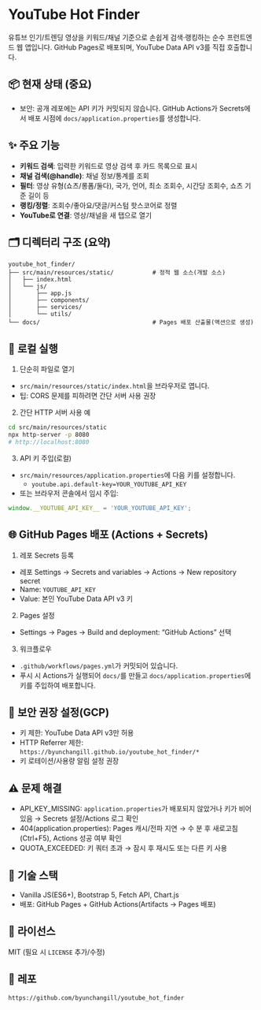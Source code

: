 # YouTube Hot Finder

유튜브 인기/트렌딩 영상을 키워드/채널 기준으로 손쉽게 검색·랭킹하는 순수 프런트엔드 웹 앱입니다. GitHub Pages로 배포되며, YouTube Data API v3를 직접 호출합니다.

## 📦 현재 상태 (중요)

- 보안: 공개 레포에는 API 키가 커밋되지 않습니다. GitHub Actions가 Secrets에서 배포 시점에 `docs/application.properties`를 생성합니다.

## ✨ 주요 기능

- **키워드 검색**: 입력한 키워드로 영상 검색 후 카드 목록으로 표시
- **채널 검색(@handle)**: 채널 정보/통계를 조회
- **필터**: 영상 유형(쇼츠/롱폼/둘다), 국가, 언어, 최소 조회수, 시간당 조회수, 쇼츠 기준 길이 등
- **랭킹/정렬**: 조회수/좋아요/댓글/커스텀 핫스코어로 정렬
- **YouTube로 연결**: 영상/채널을 새 탭으로 열기

## 🗂 디렉터리 구조 (요약)

```
youtube_hot_finder/
├── src/main/resources/static/           # 정적 웹 소스(개발 소스)
│   ├── index.html
│   └── js/
│       ├── app.js
│       ├── components/
│       ├── services/
│       └── utils/
└── docs/                                # Pages 배포 산출물(액션으로 생성)
```

## 🚀 로컬 실행

1. 단순히 파일로 열기

- `src/main/resources/static/index.html`을 브라우저로 엽니다.
- 팁: CORS 문제를 피하려면 간단 서버 사용 권장

2. 간단 HTTP 서버 사용 예

```bash
cd src/main/resources/static
npx http-server -p 8080
# http://localhost:8080
```

3. API 키 주입(로컬)

- `src/main/resources/application.properties`에 다음 키를 설정합니다.
  - `youtube.api.default-key=YOUR_YOUTUBE_API_KEY`
- 또는 브라우저 콘솔에서 임시 주입:

```js
window.__YOUTUBE_API_KEY__ = 'YOUR_YOUTUBE_API_KEY';
```

## 🌐 GitHub Pages 배포 (Actions + Secrets)

1. 레포 Secrets 등록

- 레포 Settings → Secrets and variables → Actions → New repository secret
- Name: `YOUTUBE_API_KEY`
- Value: 본인 YouTube Data API v3 키

2. Pages 설정

- Settings → Pages → Build and deployment: “GitHub Actions” 선택

3. 워크플로우

- `.github/workflows/pages.yml`가 커밋되어 있습니다.
- 푸시 시 Actions가 실행되어 `docs/`를 만들고 `docs/application.properties`에 키를 주입하여 배포합니다.

## 🔐 보안 권장 설정(GCP)

- 키 제한: YouTube Data API v3만 허용
- HTTP Referrer 제한: `https://byunchangill.github.io/youtube_hot_finder/*`
- 키 로테이션/사용량 알림 설정 권장

## ⚠️ 문제 해결

- API_KEY_MISSING: `application.properties`가 배포되지 않았거나 키가 비어있음 → Secrets 설정/Actions 로그 확인
- 404(application.properties): Pages 캐시/전파 지연 → 수 분 후 새로고침(Ctrl+F5), Actions 성공 여부 확인
- QUOTA_EXCEEDED: 키 쿼터 초과 → 잠시 후 재시도 또는 다른 키 사용

## 🧩 기술 스택

- Vanilla JS(ES6+), Bootstrap 5, Fetch API, Chart.js
- 배포: GitHub Pages + GitHub Actions(Artifacts → Pages 배포)

## 📄 라이선스

MIT (필요 시 `LICENSE` 추가/수정)

## 🔗 레포

`https://github.com/byunchangill/youtube_hot_finder`
